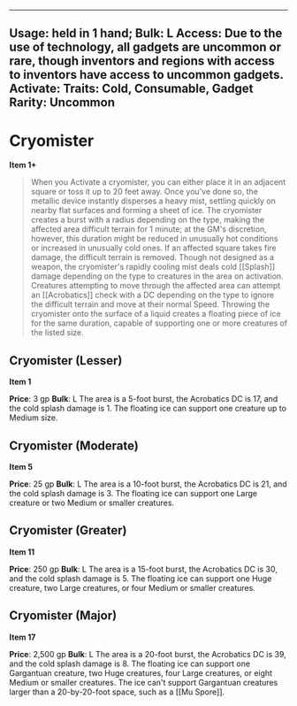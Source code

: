 
---
Usage: held in 1 hand;
Bulk: L
Access: Due to the use of technology, all gadgets are uncommon or rare, though inventors and regions with access to inventors have access to uncommon gadgets.
Activate: 
Traits: Cold, Consumable, Gadget
Rarity: Uncommon
---

# Cryomister

**Item 1+**

> When you Activate a cryomister, you can either place it in an adjacent square or toss it up to 20 feet away. Once you've done so, the metallic device instantly disperses a heavy mist, settling quickly on nearby flat surfaces and forming a sheet of ice. The cryomister creates a burst with a radius depending on the type, making the affected area difficult terrain for 1 minute; at the GM's discretion, however, this duration might be reduced in unusually hot conditions or increased in unusually cold ones. If an affected square takes fire damage, the difficult terrain is removed. Though not designed as a weapon, the cryomister's rapidly cooling mist deals cold [[Splash]] damage depending on the type to creatures in the area on activation. Creatures attempting to move through the affected area can attempt an [[Acrobatics]] check with a DC depending on the type to ignore the difficult terrain and move at their normal Speed. Throwing the cryomister onto the surface of a liquid creates a floating piece of ice for the same duration, capable of supporting one or more creatures of the listed size.

## Cryomister (Lesser)

**Item 1**

**Price**: 3 gp
**Bulk**: L
The area is a 5-foot burst, the Acrobatics DC is 17, and the cold splash damage is 1. The floating ice can support one creature up to Medium size.

## Cryomister (Moderate)

**Item 5**

**Price**: 25 gp
**Bulk**: L
The area is a 10-foot burst, the Acrobatics DC is 21, and the cold splash damage is 3. The floating ice can support one Large creature or two Medium or smaller creatures.

## Cryomister (Greater)

**Item 11**

**Price**: 250 gp
**Bulk**: L
The area is a 15-foot burst, the Acrobatics DC is 30, and the cold splash damage is 5. The floating ice can support one Huge creature, two Large creatures, or four Medium or smaller creatures.

## Cryomister (Major)

**Item 17**

**Price**: 2,500 gp
**Bulk**: L
The area is a 20-foot burst, the Acrobatics DC is 39, and the cold splash damage is 8. The floating ice can support one Gargantuan creature, two Huge creatures, four Large creatures, or eight Medium or smaller creatures. The ice can't support Gargantuan creatures larger than a 20-by-20-foot space, such as a [[Mu Spore]].
